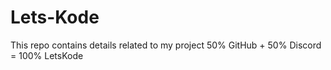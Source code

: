 # Lets-Kode
This repo contains details related to my project  50% GitHub + 50% Discord = 100% LetsKode
